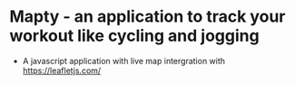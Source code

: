 # Mapty - an application to track your workout like cycling and jogging
- A javascript application with live map intergration with https://leafletjs.com/ 
